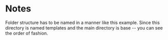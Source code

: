 # Notes

Folder structure has to be named in a manner like this example. Since this directory is named templates and the main directory is base -- you can see the order of fashion.

